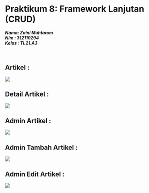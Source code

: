 # Praktikum 8: Framework Lanjutan (CRUD)

**_Nama: Zaini Muhtarom_** <br/>
**_Nim : 312110294_** <br/>
**_Kelas : TI.21.A3_** <br/>

<br/>

## Artikel : 
<img src="img/artikel.jpg">

<br/>

## Detail Artikel : 
<img src="img/detail-artikel.jpg">

<br/>

## Admin Artikel : 
<img src="img/admin-artikel.jpg">

<br/>

## Admin Tambah Artikel : 
<img src="img/admin-tambah-artikel.jpg">

<br/>

## Admin Edit Artikel : 
<img src="img/admin-edit-artikel.jpg">

<br/>
